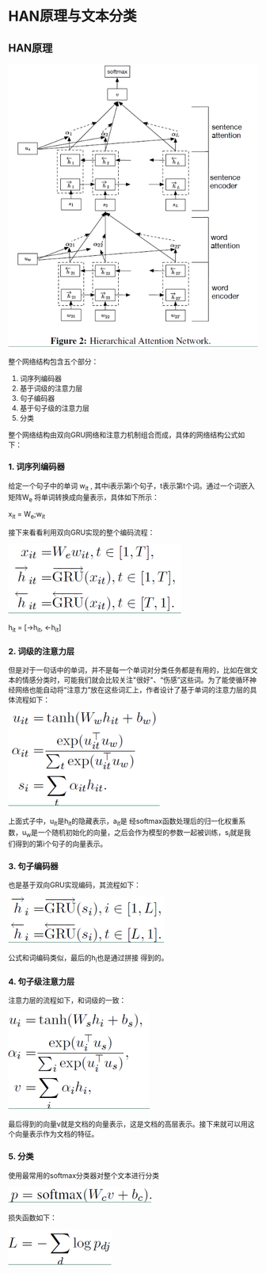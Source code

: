# HAN原理与文本分类

## HAN原理

![](https://raw.githubusercontent.com/yanzhelee/myNote/master/images/machinelearning/classification/han/1.png)

整个网络结构包含五个部分：

1. 词序列编码器
2. 基于词级的注意力层
3. 句子编码器
4. 基于句子级的注意力层
5. 分类

整个网络结构由双向GRU网络和注意力机制组合而成，具体的网络结构公式如下：

### 1. 词序列编码器

给定一个句子中的单词 w<sub>it</sub> , 其中i表示第i个句子，t表示第t个词。通过一个词嵌入矩阵W<sub>e</sub> 将单词转换成向量表示，具体如下所示：

x<sub>it</sub> = W<sub>e</sub>;w<sub>it</sub>

接下来看看利用双向GRU实现的整个编码流程：

![](https://raw.githubusercontent.com/yanzhelee/myNote/master/images/machinelearning/classification/han/2.png)

h<sub>it</sub> = [->h<sub>it</sub>, <-h<sub>it</sub>]

### 2. 词级的注意力层

但是对于一句话中的单词，并不是每一个单词对分类任务都是有用的，比如在做文本的情感分类时，可能我们就会比较关注"很好"、“伤感”这些词。为了能使循环神经网络也能自动将“注意力”放在这些词汇上，作者设计了基于单词的注意力层的具体流程如下：

![](https://raw.githubusercontent.com/yanzhelee/myNote/master/images/machinelearning/classification/han/3.png)

上面式子中，u<sub>it</sub>是h<sub>it</sub>的隐藏表示，a<sub>it</sub>是 经softmax函数处理后的归一化权重系数，u<sub>w</sub>是一个随机初始化的向量，之后会作为模型的参数一起被训练，s<sub>i</sub>就是我们得到的第i个句子的向量表示。

### 3. 句子编码器

也是基于双向GRU实现编码，其流程如下：

![](https://raw.githubusercontent.com/yanzhelee/myNote/master/images/machinelearning/classification/han/4.png)

公式和词编码类似，最后的h<sub>i</sub>也是通过拼接 得到的。

### 4. 句子级注意力层

注意力层的流程如下，和词级的一致：

![](https://raw.githubusercontent.com/yanzhelee/myNote/master/images/machinelearning/classification/han/5.png)

最后得到的向量v就是文档的向量表示，这是文档的高层表示。接下来就可以用这个向量表示作为文档的特征。

### 5. 分类

使用最常用的softmax分类器对整个文本进行分类

![](https://raw.githubusercontent.com/yanzhelee/myNote/master/images/machinelearning/classification/han/6.png)

损失函数如下：

![](https://raw.githubusercontent.com/yanzhelee/myNote/master/images/machinelearning/classification/han/7.png)
